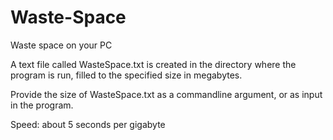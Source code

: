 # Waste-Space
Waste space on your PC

A text file called WasteSpace.txt is created in the directory where the program is run, filled to the specified size in megabytes.

Provide the size of WasteSpace.txt as a commandline argument, or as input in the program.

Speed: about 5 seconds per gigabyte
